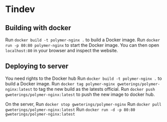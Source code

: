 # Tindev

## Building with docker

Run `docker build -t polymer-nginx .` to build a Docker image.
Run `docker run -p 80:80 polymer-nginx` to start the Docker image.
You can then open `localhost:80` in your browser and inspect the website.

## Deploying to server

You need rights to the Docker hub
Run `docker build -t polymer-nginx .` to build a Docker image.
Run `docker tag polymer-nginx gweterings/polymer-nginx:latest` to tag the new build as the latests official.
Run `docker push gweterings/polymer-nginx:latest` to push the new image to docker hub.

On the server,
Run `docker stop gweterings/polymer-nginx`
Run `docker pull gweterings/polymer-nginx:latest`
Run `docker run -d -p 80:80 gweterings/polymer-nginx:latest`
